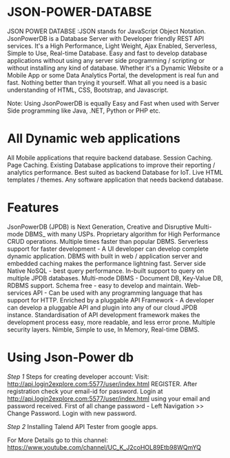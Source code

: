 # JSON-POWER-DATABSE
JSON POWER DATABSE :JSON stands for JavaScript Object Notation. JsonPowerDB is a Database Server with Developer friendly REST API services. It's a High Performance, Light Weight, Ajax Enabled, Serverless, Simple to Use, Real-time Database. 
Easy and fast to develop database applications without using any server side programming / scripting or without installing any kind of database.
Whether it's a Dynamic Website or a Mobile App or some Data Analytics Portal, the development is real fun and fast. Nothing better than trying it yourself. What all you need is a basic understanding of HTML, CSS, Bootstrap, and Javascript.

Note: Using JsonPowerDB is equally Easy and Fast when used with Server Side programming like Java, .NET, Python or PHP etc.

# All Dynamic web applications
All Mobile applications that require backend database.
Session Caching.
Page Caching.
Existing Database applications to improve their reporting / analytics performance.
Best suited as backend Database for IoT.
Live HTML templates / themes.
Any software application that needs backend database.

# Features 
JsonPowerDB (JPDB) is Next Generation, Creative and Disruptive Multi-mode DBMS_ with many USPs.
Proprietary algorithm for High Performance CRUD operations. Multiple times faster than popular DBMS.
Serverless support for faster development - A UI developer can develop complete dynamic application.
DBMS with built in web / application server and embedded caching makes the performance lightning fast.
Server side Native NoSQL - best query performance.
In-built support to query on multiple JPDB databases.
Multi-mode DBMS - Document DB, Key-Value DB, RDBMS support.
Schema free - easy to develop and maintain.
Web-services API - Can be used with any programming language that has support for HTTP.
Enriched by a pluggable API Framework - A developer can develop a pluggable API and plugin into any of our cloud JPDB instance.
Standardisation of API development framework makes the development process easy, more readable, and less error prone.
Multiple security layers.
Nimble, Simple to use, In Memory, Real-time DBMS. 

# Using Json-Power db 

*Step 1*
Steps for creating developer account:
Visit: http://api.login2explore.com:5577/user/index.html
REGISTER. After registration check your email-id for password.
Login at http://api.login2explore.com:5577/user/index.html using your email and password received.
First of all change password - Left Navigation >> Change Password.
Login with new password. 

*Step 2*
Installing Talend API Tester from google apps.

For More Details go to this channel: https://www.youtube.com/channel/UC_K_J2coHOL89Etb98WQmYQ
